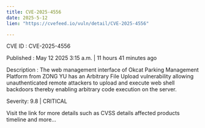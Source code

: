 ```yaml
---
title: CVE-2025-4556
date: 2025-5-12
lien: "https://cvefeed.io/vuln/detail/CVE-2025-4556"

---
```


CVE ID : CVE-2025-4556

Published :  May 12
2025
3:15 a.m. | 11 hours
41 minutes ago

Description : The web management interface of Okcat Parking Management Platform from ZONG YU has an Arbitrary File Upload vulnerability
allowing unauthenticated remote attackers to upload and execute web shell backdoors
thereby enabling arbitrary code execution on the server.

Severity: 9.8 | CRITICAL

Visit the link for more details
such as CVSS details
affected products
timeline
and more...
